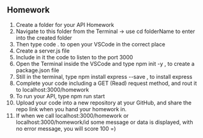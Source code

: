 ## Homework

1. Create a folder for your API Homework
2. Navigate to this folder from the Terminal -> use cd folderName to enter into the created folder
3. Then type code . to open your VSCode in the correct place
4. Create a server.js file
5. Include in it the code to listen to the port 3000
6. Open the Terminal inside the VSCode and type npm init -y , to create a package.json file
7. Still in the terminal, type npm install express --save , to install express
8. Complete your code including a GET (Read) request method, and rout it to localhost:3000/homework
9. To run your API, type npm run start
10. Upload your code into a new repository at your GitHub, and share the repo link when you hand your homework in.
11. If when we call localhost:3000/homework or localhost:3000/homework/id some message or data is displayed,
    with no error message, you will score 100 =)
